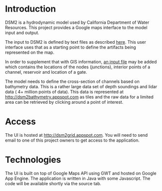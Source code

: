 # Introduction #
DSM2 is a hydrodynamic model used by California Department of Water Resources. This project provides a Google maps interface to the model input and output.

The input to DSM2 is defined by text files as described [here](http://baydeltaoffice.water.ca.gov/modeling/deltamodeling/models/dsm2/dsm2.cfm). This user interface uses that as a starting point to define the artifacts being represented on the map.

In order to supplement that with GIS information, [an input file](GISInputFile.md) may be added which contains the locations of the nodes (junctions), interior points of a channel, reservoir and location of a gate.

The model needs to define the cross-section of channels based on bathymetry data. This is a rather large data set of depth soundings and lidar data ( 4+ million points of data). This data is represented at http://dsm2bathymetry.appspot.com as tiles and the raw data for a limited area can be retrieved by clicking around a point of interest.

# Access #
The UI is hosted at http://dsm2grid.appspot.com. You will need to send email to one of this project owners to get access to the application.


# Technologies #
The UI is built on top of Google Maps API using GWT and hosted on Google App Engine. The application is written in Java with some Javascript. The code will be available shortly via the source tab.